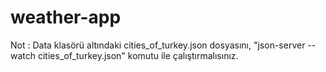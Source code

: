 # weather-app

Not : Data klasörü altındaki cities_of_turkey.json dosyasını, "json-server --watch cities_of_turkey.json" komutu ile çalıştırmalısınız.
